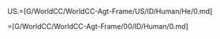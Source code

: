 
US.=[G/WorldCC/WorldCC-Agt-Frame/US/ID/Human/He/0.md]

=[G/WorldCC/WorldCC-Agt-Frame/00/ID/Human/0.md]
